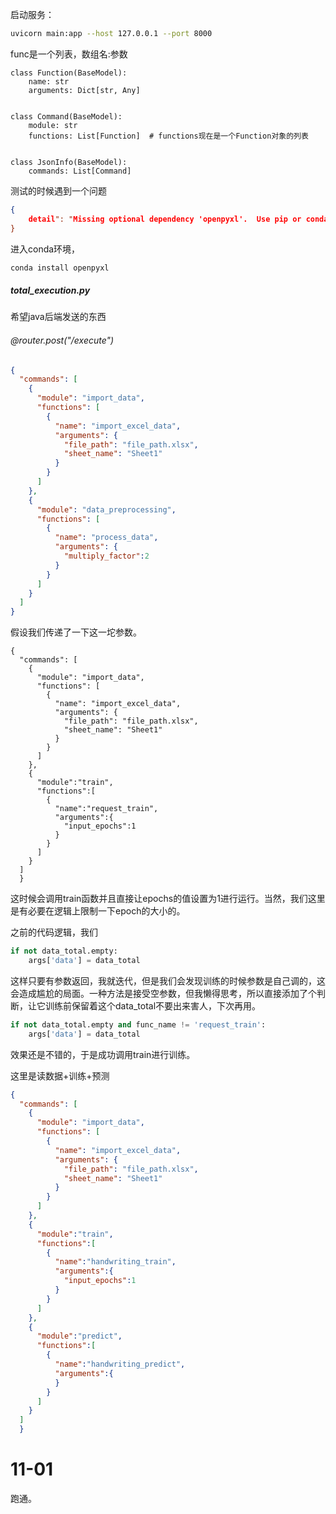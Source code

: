 启动服务：

```bash
uvicorn main:app --host 127.0.0.1 --port 8000
```



func是一个列表，数组名:参数



```
class Function(BaseModel):
    name: str
    arguments: Dict[str, Any]


class Command(BaseModel):
    module: str
    functions: List[Function]  # functions现在是一个Function对象的列表


class JsonInfo(BaseModel):
    commands: List[Command]
```



测试的时候遇到一个问题

```json
{
    detail": "Missing optional dependency 'openpyxl'.  Use pip or conda to install openpyxl."
}
```

进入conda环境，

```bash
conda install openpyxl
```

##### total_execution.py

希望java后端发送的东西

###### @router.post("/execute")

```json
{
  "commands": [
    {
      "module": "import_data",
      "functions": [
        {
          "name": "import_excel_data",
          "arguments": {
            "file_path": "file_path.xlsx",
            "sheet_name": "Sheet1"
          }
        }
      ]
    },
    {
      "module": "data_preprocessing",
      "functions": [
        {
          "name": "process_data",
          "arguments": {
            "multiply_factor":2
          }
        }
      ]
    }
  ]
}

```



假设我们传递了一下这一坨参数。

```
{
  "commands": [
    {
      "module": "import_data",
      "functions": [
        {
          "name": "import_excel_data",
          "arguments": {
            "file_path": "file_path.xlsx",
            "sheet_name": "Sheet1"
          }
        }
      ]
    },
    {
      "module":"train",
      "functions":[
        {
          "name":"request_train",
          "arguments":{
            "input_epochs":1
          }
        }
      ]
    }
  ]
  }
```

这时候会调用train函数并且直接让epochs的值设置为1进行运行。当然，我们这里是有必要在逻辑上限制一下epoch的大小的。



之前的代码逻辑，我们

```python
if not data_total.empty:
    args['data'] = data_total
```

这样只要有参数返回，我就迭代，但是我们会发现训练的时候参数是自己调的，这会造成尴尬的局面。一种方法是接受空参数，但我懒得思考，所以直接添加了个判断，让它训练前保留着这个data_total不要出来害人，下次再用。

```python
if not data_total.empty and func_name != 'request_train':
    args['data'] = data_total
```

效果还是不错的，于是成功调用train进行训练。



这里是读数据+训练+预测

```json
{
  "commands": [
    {
      "module": "import_data",
      "functions": [
        {
          "name": "import_excel_data",
          "arguments": {
            "file_path": "file_path.xlsx",
            "sheet_name": "Sheet1"
          }
        }
      ]
    },
    {
      "module":"train",
      "functions":[
        {
          "name":"handwriting_train",
          "arguments":{
            "input_epochs":1
          }
        }
      ]
    },
    {
      "module":"predict",
      "functions":[
        {
          "name":"handwriting_predict",
          "arguments":{
          }
        }
      ]
    }
  ]
  }
```



# 11-01

跑通。
